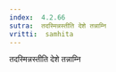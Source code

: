 ```yaml
---
index:  4.2.66
sutra:  तदस्मिन्नस्तीति देशे तन्नाम्नि
vritti:  samhita 
---
```


तदस्मिन्नस्तीति देशे तन्नाम्नि

